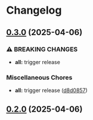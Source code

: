 # Changelog

## [0.3.0](https://github.com/tkk2112/zmux/compare/v0.2.0...v0.3.0) (2025-04-06)


### ⚠ BREAKING CHANGES

* **all:** trigger release

### Miscellaneous Chores

* **all:** trigger release ([d8d0857](https://github.com/tkk2112/zmux/commit/d8d08577326e8b75fbf1c4fe2a2f7adac9e6ad77))

## [0.2.0](https://github.com/tkk2112/zmux/compare/v0.1.0...v0.2.0) (2025-04-06)
